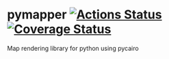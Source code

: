 # pymapper [![Actions Status](https://github.com/dolfandringa/pymapper/actions/workflows/ci.yml/badge.svg)](https://github.com/dolfandringa/pymapper/actions/workflows/ci.yml) [![Coverage Status](https://codecov.io/gh/dolfandringa/pymapper/branch/main/graph/badge.svg)](https://codecov.io/gh/dolfandringa/pymapper)
Map rendering library for python using pycairo
